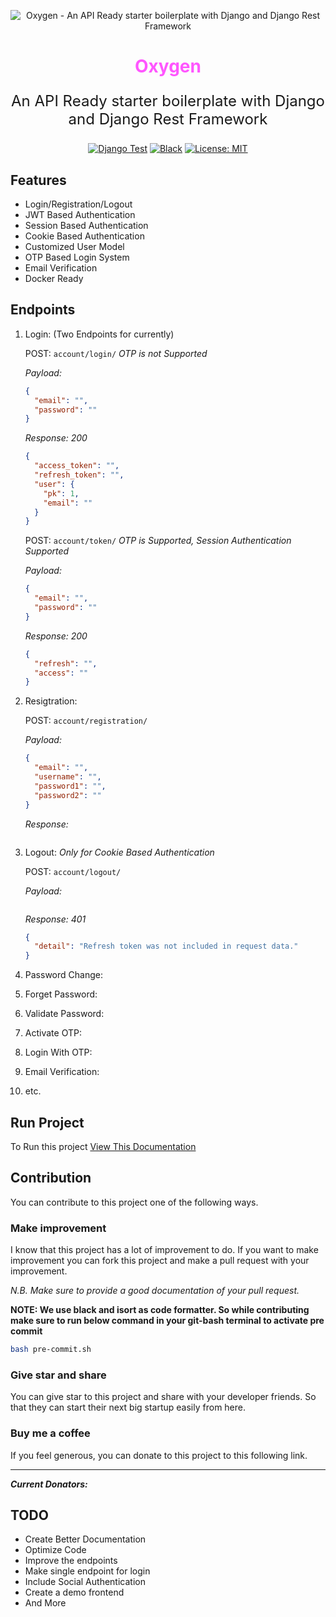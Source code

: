 <div align="center">

![Oxygen - An API Ready starter boilerplate with Django and Django Rest Framework](https://img.icons8.com/external-flaticons-lineal-color-flat-icons/256/FA5252/external-oxygen-diving-flaticons-lineal-color-flat-icons-2.png)

<h1 style="color: #ff56ff;">Oxygen</h1>

<p style="font-size: 1.5rem">An API Ready starter boilerplate with Django and Django Rest Framework</p>

[![Django Test](https://github.com/nhridoy/oxygen/actions/workflows/django.yml/badge.svg)](https://github.com/nhridoy/oxygen/actions/workflows/django.yml)
[![Black](https://github.com/nhridoy/oxygen/actions/workflows/black.yml/badge.svg)](https://github.com/nhridoy/oxygen/actions/workflows/black.yml)
[![License: MIT](https://img.shields.io/badge/License-MIT-yellow.svg)](https://opensource.org/licenses/MIT)

</div>

## Features

- Login/Registration/Logout
- JWT Based Authentication
- Session Based Authentication
- Cookie Based Authentication
- Customized User Model
- OTP Based Login System
- Email Verification
- Docker Ready

## Endpoints

1. Login: (Two Endpoints for currently)

   POST: `account/login/` _OTP is not Supported_

   _Payload:_

   ```json
   {
     "email": "",
     "password": ""
   }
   ```

   _Response: 200_

   ```json
   {
     "access_token": "",
     "refresh_token": "",
     "user": {
       "pk": 1,
       "email": ""
     }
   }
   ```

   POST: `account/token/` _OTP is Supported, Session Authentication Supported_

   _Payload:_

   ```json
   {
     "email": "",
     "password": ""
   }
   ```

   _Response: 200_

   ```json
   {
     "refresh": "",
     "access": ""
   }
   ```

2. Resigtration:

   POST: `account/registration/`

   _Payload:_

   ```json
   {
     "email": "",
     "username": "",
     "password1": "",
     "password2": ""
   }
   ```

   _Response:_

   ```json

   ```

3. Logout: _Only for Cookie Based Authentication_

   POST: `account/logout/`

   _Payload:_

   ```json

   ```

   _Response: 401_

   ```json
   {
     "detail": "Refresh token was not included in request data."
   }
   ```

4. Password Change:
5. Forget Password:
6. Validate Password:
7. Activate OTP:
8. Login With OTP:
9. Email Verification:
10. etc.

## Run Project

To Run this project [View This Documentation](DOCS/README.md)

## Contribution

You can contribute to this project one of the following ways.

### Make improvement

I know that this project has a lot of improvement to do. If you want to make improvement you can fork this project and make a pull request with your improvement.

_N.B. Make sure to provide a good documentation of your pull request._

**NOTE: We use black and isort as code formatter. So while contributing make sure to run below command in your git-bash terminal to activate pre commit**

```bash
bash pre-commit.sh
```

### Give star and share

You can give star to this project and share with your developer friends. So that they can start their next big startup easily from here.

### Buy me a coffee

If you feel generous, you can donate to this project to this following link.

---

**_Current Donators:_**

## TODO

- Create Better Documentation
- Optimize Code
- Improve the endpoints
- Make single endpoint for login
- Include Social Authentication
- Create a demo frontend
- And More
